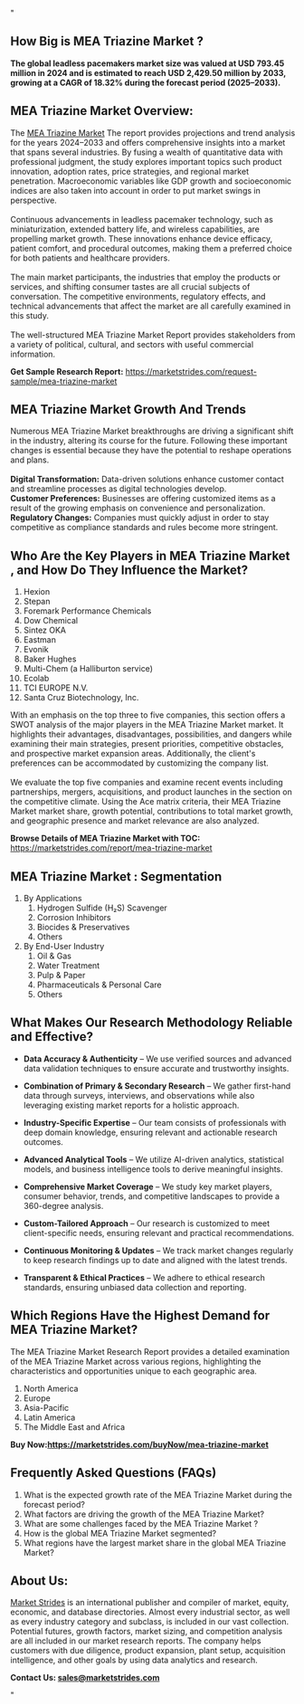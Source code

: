 "<h2>How Big is MEA Triazine Market ?</h2>
<p><strong>The global leadless pacemakers market size was valued at USD 793.45 million in 2024 and is estimated to reach USD 2,429.50 million by 2033, growing at a CAGR of  18.32% during the forecast period (2025–2033).</strong></p>
<h2>MEA Triazine Market Overview:</h2>
<p>The <a href=https://marketstrides.com/report/mea-triazine-market>MEA Triazine Market</a> The report provides projections and trend analysis for the years 2024–2033 and offers comprehensive insights into a market that spans several industries. By fusing a wealth of quantitative data with professional judgment, the study explores important topics such product innovation, adoption rates, price strategies, and regional market penetration. Macroeconomic variables like GDP growth and socioeconomic indices are also taken into account in order to put market swings in perspective. <br /> <br />Continuous advancements in leadless pacemaker technology, such as miniaturization, extended battery life, and wireless capabilities, are propelling market growth. These innovations enhance device efficacy, patient comfort, and procedural outcomes, making them a preferred choice for both patients and healthcare providers.<br /> <br />The main market participants, the industries that employ the products or services, and shifting consumer tastes are all crucial subjects of conversation. The competitive environments, regulatory effects, and technical advancements that affect the market are all carefully examined in this study. <br /> <br />The well-structured MEA Triazine Market Report provides stakeholders from a variety of political, cultural, and sectors with useful commercial information.</p>
<p><strong>Get Sample Research Report:</strong> <a href=https://marketstrides.com/request-sample/mea-triazine-market>https://marketstrides.com/request-sample/mea-triazine-market</a></p>
<h2>MEA Triazine Market Growth And Trends</h2>
<p>Numerous MEA Triazine Market breakthroughs are driving a significant shift in the industry, altering its course for the future. Following these important changes is essential because they have the potential to reshape operations and plans.<br /><br /><strong>Digital Transformation:</strong> Data-driven solutions enhance customer contact and streamline processes as digital technologies develop. <br /><strong>Customer Preferences:</strong> Businesses are offering customized items as a result of the growing emphasis on convenience and personalization. <br /><strong>Regulatory Changes:</strong> Companies must quickly adjust in order to stay competitive as compliance standards and rules become more stringent.</p>
<h2>Who Are the Key Players in MEA Triazine Market , and How Do They Influence the Market?</h2>
<p><ol>
<li>Hexion</li>
<li>Stepan</li>
<li>Foremark Performance Chemicals</li>
<li>Dow Chemical</li>
<li>Sintez OKA</li>
<li>Eastman</li>
<li>Evonik</li>
<li>Baker Hughes</li>
<li>Multi-Chem (a Halliburton service)</li>
<li>Ecolab</li>
<li>TCI EUROPE N.V.</li>
<li>Santa Cruz Biotechnology, Inc.</li>
</ol></p>
<p>With an emphasis on the top three to five companies, this section offers a SWOT analysis of the major players in the MEA Triazine Market market. It highlights their advantages, disadvantages, possibilities, and dangers while examining their main strategies, present priorities, competitive obstacles, and prospective market expansion areas. Additionally, the client's preferences can be accommodated by customizing the company list. <br /> <br />We evaluate the top five companies and examine recent events including partnerships, mergers, acquisitions, and product launches in the section on the competitive climate. Using the Ace matrix criteria, their MEA Triazine Market market share, growth potential, contributions to total market growth, and geographic presence and market relevance are also analyzed.</p>
<p><strong>Browse Details of MEA Triazine Market with TOC:</strong> <a href=https://marketstrides.com/report/mea-triazine-market>https://marketstrides.com/report/mea-triazine-market</a></p>
<h2>MEA Triazine Market : Segmentation</h2>
<p><ol>
<li>By Applications
<ol>
<li>Hydrogen Sulfide (H₂S) Scavenger</li>
<li>Corrosion Inhibitors</li>
<li>Biocides &amp; Preservatives</li>
<li>Others</li>
</ol>
</li>
<li>By End-User Industry
<ol>
<li>Oil &amp; Gas</li>
<li>Water Treatment</li>
<li>Pulp &amp; Paper</li>
<li>Pharmaceuticals &amp; Personal Care</li>
<li>Others</li>
</ol>
</li>
</ol></p>
<h2>What Makes Our Research Methodology Reliable and Effective?</h2>
<ul>
<li>
<p><strong>Data Accuracy &amp; Authenticity</strong> – We use verified sources and advanced data validation techniques to ensure accurate and trustworthy insights.</p>
</li>
<li>
<p><strong>Combination of Primary &amp; Secondary Research</strong> – We gather first-hand data through surveys, interviews, and observations while also leveraging existing market reports for a holistic approach.</p>
</li>
<li>
<p><strong>Industry-Specific Expertise</strong> – Our team consists of professionals with deep domain knowledge, ensuring relevant and actionable research outcomes.</p>
</li>
<li>
<p><strong>Advanced Analytical Tools</strong> – We utilize AI-driven analytics, statistical models, and business intelligence tools to derive meaningful insights.</p>
</li>
<li>
<p><strong>Comprehensive Market Coverage</strong> – We study key market players, consumer behavior, trends, and competitive landscapes to provide a 360-degree analysis.</p>
</li>
<li>
<p><strong>Custom-Tailored Approach</strong> – Our research is customized to meet client-specific needs, ensuring relevant and practical recommendations.</p>
</li>
<li>
<p><strong>Continuous Monitoring &amp; Updates</strong> – We track market changes regularly to keep research findings up to date and aligned with the latest trends.</p>
</li>
<li>
<p><strong>Transparent &amp; Ethical Practices</strong> – We adhere to ethical research standards, ensuring unbiased data collection and reporting.</p>
</li>
</ul>
<h2>Which Regions Have the Highest Demand for MEA Triazine Market? </h2>
<p>The MEA Triazine Market Research Report provides a detailed examination of the MEA Triazine Market across various regions, highlighting the characteristics and opportunities unique to each geographic area.</p>
<p><ol>
<li>North America</li>
<li>Europe</li>
<li>Asia-Pacific</li>
<li>Latin America</li>
<li>The Middle East and Africa</li>
</ol></p>
<p><strong>Buy Now:<a href=https://marketstrides.com/buyNow/mea-triazine-market?price=single_price>https://marketstrides.com/buyNow/mea-triazine-market</a></strong></p>
<h2>Frequently Asked Questions (FAQs)</h2>
<ol>
<li>What is the expected growth rate of the MEA Triazine Market during the forecast period?</li>
<li>What factors are driving the growth of the MEA Triazine Market?</li>
<li>What are some challenges faced by the MEA Triazine Market ?</li>
<li>How is the global MEA Triazine Market segmented?</li>
<li>What regions have the largest market share in the global MEA Triazine Market?</li>
</ol>
<h2>About Us:</h2>
<p><a href=https://marketstrides.com/>Market Strides</a> is an international publisher and compiler of market, equity, economic, and database directories. Almost every industrial sector, as well as every industry category and subclass, is included in our vast collection. Potential futures, growth factors, market sizing, and competition analysis are all included in our market research reports. The company helps customers with due diligence, product expansion, plant setup, acquisition intelligence, and other goals by using data analytics and research.</p>
<p><strong>Contact Us: <a href=mailto:sales@marketstrides.com>sales@marketstrides.com</a></strong></p>"
